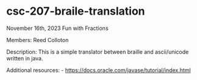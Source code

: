 # csc-207-braile-translation

November 16th, 2023
Fun with Fractions

Members: Reed Colloton

Description: This is a simple translator between braille and ascii/unicode written in java.

Additional resources:
    - https://docs.oracle.com/javase/tutorial/index.html
